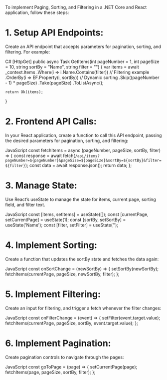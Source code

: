To implement Paging, Sorting, and Filtering in a .NET Core and React application, follow these steps:

# 1. Setup API Endpoints:
Create an API endpoint that accepts parameters for pagination, sorting, and filtering. For example:

C#
[HttpGet]
public async Task<IActionResult> GetItems(int pageNumber = 1, int pageSize = 10, string sortBy = "Name", string filter = "")
{
    var items = await _context.Items
        .Where(i => i.Name.Contains(filter)) // Filtering example
        .OrderBy(i => EF.Property<object>(i, sortBy)) // Dynamic sorting
        .Skip((pageNumber - 1) * pageSize)
        .Take(pageSize)
        .ToListAsync();

    return Ok(items);
}

# 2. Frontend API Calls:
In your React application, create a function to call this API endpoint, passing the desired parameters for pagination, sorting, and filtering:

JavaScript
const fetchItems = async (pageNumber, pageSize, sortBy, filter) => {
    const response = await fetch(`/api/items?pageNumber=${pageNumber}&pageSize=${pageSize}&sortBy=${sortBy}&filter=${filter}`);
    const data = await response.json();
    return data;
};

# 3. Manage State:
Use React’s useState to manage the state for items, current page, sorting field, and filter text.

JavaScript
const [items, setItems] = useState([]);
const [currentPage, setCurrentPage] = useState(1);
const [sortBy, setSortBy] = useState('Name');
const [filter, setFilter] = useState('');

# 4. Implement Sorting:
Create a function that updates the sortBy state and fetches the data again:

JavaScript
const onSortChange = (newSortBy) => {
    setSortBy(newSortBy);
    fetchItems(currentPage, pageSize, newSortBy, filter);
};

# 5. Implement Filtering:
Create an input for filtering, and trigger a fetch whenever the filter changes:

JavaScript
const onFilterChange = (event) => {
    setFilter(event.target.value);
    fetchItems(currentPage, pageSize, sortBy, event.target.value);
};

# 6. Implement Pagination:
Create pagination controls to navigate through the pages:

JavaScript
const goToPage = (page) => {
    setCurrentPage(page);
    fetchItems(page, pageSize, sortBy, filter);
};